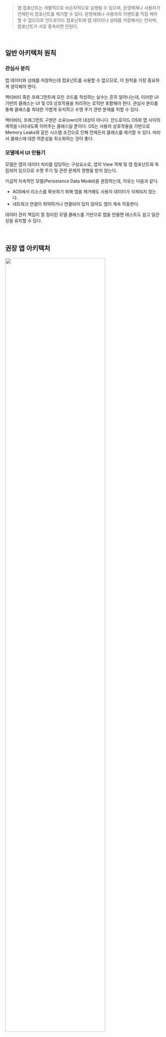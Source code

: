
> 앱 컴포넌트는 개별적으로 비순차적으로 실행될 수 있으며, 운영체제나 사용자가 언제든지 컴포넌트를 제거할 수 있다. 운영체제나 사용자의 이벤트를 직접 제어할 수 없으므로 안드로이드 컴포넌트에 앱 데이터나 상태를 저장해서는 안되며, 컴포넌트가 서로 종속되면 안된다.

<br/>

## 일반 아키텍처 원칙

### 관심사 분리

앱 데이터와 상태를 저장하는데 컴포넌트를 사용할 수 없으므로, 이 원칙을 가장 중요하게 생각해야 한다.

액티비티 혹은 프래그먼트에 모든 코드를 작성하는 실수는 흔히 일어나는데, 이러한 UI 기반의 클래스는 UI 및 OS 상호작용을 처리하는 로직만 포함해야 한다. 관심사 분리를 통해 클래스를 최대한 가볍게 유지하고 수명 주기 관련 문제를 피할 수 있다.

액티비티, 프래그먼트 구현은 소유(own)의 대상이 아니다. 안드로이드 OS와 앱 사이의 계약을 나타내도록 이어주는 클래스일 뿐이다. OS는 사용자 상호작용을 기반으로 Memory Leaks와 같은 시스템 조건으로 인해 언제든지 클래스를 제거할 수 있다. 따라서 클래스에 대한 의존성을 최소화하는 것이 좋다.

### 모델에서 UI 만들기

모델은 앱의 데이터 처리를 담당하는 구성요소로, 앱의 View 객체 및 앱 컴포넌트와 독립되어 있으므로 수명 주기 및 관련 문제의 영향을 받지 않는다.

가급적 지속적인 모델(Persistance Data Model)을 권장하는데, 이유는 다음과 같다.

- AOS에서 리소스를 확보하기 위해 앱을 제거해도 사용자 데이터가 삭제되지 않는다.
- 네트워크 연결이 취약하거나 연결되어 있지 않아도 앱이 계속 작동한다.

데이터 관리 책임이 잘 정리된 모델 클래스를 기반으로 앱을 만들면 테스트도 쉽고 일관성을 유지할 수 있다.
<br/><br/><br/>

## 권장 앱 아키텍처
<img src="https://user-images.githubusercontent.com/35393459/116519872-f4669f80-a90c-11eb-9960-4e19cc743041.png" width="80%"/>

각 컴포넌트가 한 수준 아래의 컴포넌트에만 종속됨을 볼 수 있다. 예를 들어 액티비티/프래그먼트는 ViewModel에만 종속된다. Repository는 여러 개의 다른 클래스에 종속되는 유일한 클래스다. 이 예시에서 Repository는 Persistent Data Model(지속적인 모델)과 Remote Data Source(백엔드 데이터)에 종속된다.

이 설계는 일관되고 즐거운 사용자 환경을 제공한다. 사용자가 앱을 마지막으로 닫은지 몇 분 후 또는 며칠 후에 다시 사용하는지와 관계없이 앱이 로컬에 보존하는 사용자의 정보가 바로 표시된다. 이 데이터가 오래된 경우 앱의 Repository 모듈이 백그라운드에서 데이터 업데이트를 시작한다.
<br/><br/>

### UI 제작

UI는 프래그먼트, 관련 레이아웃 파일로 구성된다. (ex. UserProfileFragment, user_profile_layout.xml)

UI를 도출하려면 데이터 모델에서 다음 데이터 요소가 있어야 한다.

- User ID: 유저의 식별자로, 프래그먼트 인수를 사용하여 이 정보를 프래그먼트에 전달하는 것이 좋다. AOS에서 프로세스를 제거해도 이 정보가 유지되므로, 앱을 다시 시작할 때 아이디를 사용할 수 있다.
- User object: 사용자에 관한 세부정보를 보유하는 데이터 클래스

ViewModel 아키텍처 구성요소에 기반한 UserProfileViewModel을 사용하여 이 정보를 유지한다.

> ViewModel은 Fragment 같은 특정 UI 구성요소에 관한 데이터를 제공하고 모델과 커뮤니케이션하기 위한 데이터 처리 비즈니스 로직을 포함한다.  
> 예를 들어 ViewModel은 데이터를 로드하기 위해 다른 구성요소를 호출하고 사용자 요청을 전달하여 데이터를 수정할 수 있다.  
> ViewModel은 UI 컴포넌트에 관해 알지 못하므로 Configuration 변경(예: 기기 회전 시 액티비티 재생성)의 영향을 받지 않는다.

<br/><br/>
### 데이터 가져오기

방법 1. 백엔드와 통신하기 위해 WebService라는 인터페이스를 정의할 수 있다.

```kotlin
interface Webservice {
   @GET("/users/{user}")
   suspend fun getUser(@Path("user") userId: String): User
}
```

이 설계 방법은 효과가 있지만, 이를 사용하면 앱이 커지면서 유지관리가 어려워질 수 있으며, ViewModel 클래스에 너무 많은 책임을 부여해서 관심사 분리 원칙을 위반하게 된다.

또한 ViewModel의 범위는 Activity 또는 Fragment 수명 주기에 연결되어 있으므로, 관련 UI 객체의 수명 주기가 끝나면 Webservice의 데이터가 손실된다. 이 동작은 바람직하지 않은 사용자 환경을 만든다.

<br/>

방법 2. Repository 모듈 사용하여 데이터 작업을 처리한다. (권장)

```kotlin
class UserRepository {
   //Webservice 인스턴스를 사용하여 사용자 데이터를 가져옴
   private val webservice: Webservice = TODO()
   suspend fun getUser(userId: String) =
       // This isn't an optimal implementation because it doesn't take into
       // account caching. We'll look at how to improve upon this in the next
       // sections.
       webservice.getUser(userId)
}
```

Repository 모듈은 데이터 작업을 처리한다. 또한 깔끔한 API를 제공하므로 나머지 앱에서 데이터를 간편하게 가져올 수 있으며, 데이터가 업데이트될 때 어디에서 데이터를 가져올지 및 어떤 API를 호출할지 알고 있다. 레포지토리는 Persistant Data Model, Web Service, Cache 등 다양한 데이터 소스 간 중재자(Mediator)로 간주할 수 있다.

Repository 모듈은 불필요해 보일 수 있지만 앱의 나머지 부분에서 데이터 소스를 추출하는 중요한 용도로 사용된다. 이제 ViewModel이 데이터를 가져오는 방법을 알지 못하기 때문에, 여러 개의 서로 다른 데이터 가져오기 구현을 통해 얻은 데이터를 뷰모델에 제공할 수 있다.

<br/>

**💡 구성 요소 간 종속성 관리?**

위의 UserRepository 클래스에서 사용자의 데이터를 가져오려면 Webservice의 인스턴스가 필요하다. 인스턴스를 간단히 만들 수 있지만 그렇게 하려면 Webservice의 종속성도 알아야 한다. 또한 UserRepository는 Webservice가 필요한 유일한 클래스가 아닐 수도 있다. 이러한 상황에서 Webservice의 참조가 필요한 각 클래스에서 클래스와 종속성을 구성하는 방법을 알아야 하므로 코드를 복제해야 한다. 클래스별로 새로운 Webservice를 만들면 앱의 리소스 소모량이 너무 커질 수도 있다.

다음 설계 패턴을 통해 이 문제를 해결할 수 있다.

- 종속성 주입(DI): 종속성 주입을 사용하면 클래스가 자신의 종속성을 구성할 필요 없이 종속성을 정의할 수 있다. 런타임 시 다른 클래스가 이 종속 항목을 제공해야 한다.
- [서비스 로케이터 패턴](https://en.wikipedia.org/wiki/Service_locator_pattern): 클래스가 자신의 종속 항목을 구성하는 대신 종속 항목을 가져올 수 있는 레지스트리를 제공한다.

이 패턴은 코드를 복제하거나 복잡성을 추가하지 않아도 종속 항목을 관리하기 위한 명확한 패턴을 제공하므로 코드를 확장할 수 있다. 또한 이러한 패턴을 사용하면 테스트 및 프로덕션 데이터 가져오기 구현 간에 신속하게 전환할 수 있다.

종속 항목 삽입 패턴을 따르고 Android 앱에서 Hilt 라이브러리를 사용하는 것이 좋다. Hilt는 종속 항목 트리를 따라 이동하여 객체를 자동으로 구성하고 종속 항목의 컴파일 시간을 보장하며 Android 프레임워크 클래스의 종속 항목 컨테이너를 만든다.


<br/>

### ViewModel - Repository 연결

```kotlin
@HiltViewModel
class UserProfileViewModel @Inject constructor(
   savedStateHandle: SavedStateHandle,
   userRepository: UserRepository
) : ViewModel() {
   val userId : String = savedStateHandle["uid"] ?:
          throw IllegalArgumentException("missing user id")

   private val _user = MutableLiveData<User>()
   val user = LiveData<User> = _user

   init {
       viewModelScope.launch {
           _user.value = userRepository.getUser(userId)
       }
   }
}
```

<br/>

**데이터 캐시**

UserRepository 구현은 Webservice 객체 호출을 추출하지만 하나의 데이터 소스에만 의존하기 때문에 유연성이 떨어진다. 

UserRepository 구현에서 발생하는 중요한 문제는 백엔드가 데이터를 가져온 후 어디에도 보관하지 않는다는 점이다. 따라서 사용자가 Fragment를 떠났다가 다시 돌아오면 데이터가 변경되지 않았어도 앱에서 데이터를 다시 가져와야 한다.

이 설계는 다음과 같은 이유로 최적의 방법이 아니다.

- 귀중한 네트워크 대역폭을 낭비한다.
- 새 쿼리가 완료될 때까지 사용자가 기다려야 한다.

이러한 단점을 해결하기 위해 메모리에 UserRepository 객체를 캐시하는 User에 새로운 데이터 소스를 추가한다.

```kotlin
// @Inject tells Hilt how to create instances of this type
// and the dependencies it has.
class UserRepository @Inject constructor(
   private val webservice: Webservice,
   // Simple in-memory cache. Details omitted for brevity.
   private val userCache: UserCache
) {
   suspend fun getUser(userId: String): User {
       val cached: User = userCache.get(userId)
       if (cached != null) {
           return cached
       }
       // This implementation is still suboptimal but better than before.
       // A complete implementation also handles error cases.
       val freshUser = webservice.getUser(userId)
       userCache.put(userId, freshUser)
       return freshUser
   }
}
```

<br/>

**데이터 지속 (Persistant Data Model)**

현재 구현 방식을 사용하면 사용자가 기기를 회전하거나 앱에서 나갔다가 즉시 돌아오는 경우 저장소가 메모리 내 캐시에서 데이터를 가져오기 때문에 기존 UI가 즉시 표시된다.

그런데 사용자가 앱에서 나갔다가 몇 시간 뒤 Android OS에서 프로세스를 종료한 후에 다시 돌아오면 어떻게 될까? 이 상황에서 현재 구현에 의존하면 네트워크에서 데이터를 다시 가져와야 한다. 이렇게 데이터를 다시 가져오는 프로세스는 사용자 환경을 저해할 뿐 아니라 귀중한 모바일 데이터를 소비한다는 점에서 낭비를 불러온다.

이 문제는 웹 요청을 캐시하여 해결할 수 있지만, 이로 인해 중요한 문제가 새로 발생한다. 친구 목록 가져오기와 같은 다른 유형의 요청에서 동일한 사용자 데이터가 표시되면 어떻게 될까? 앱에서 일치하지 않는 데이터를 표시하여 혼란스러워진다. 예를 들면 사용자가 친구 목록과 단일 사용자를 서로 다른 시간에 요청한 경우 앱에서 동일한 사용자 데이터의 두 가지 다른 버전을 표시할 수 있다. 이렇게 되면 앱에서 일치하지 않는 데이터를 병합할 방법을 알아야 한다.

이 상황은 지속 모델을 사용하여 적절하게 해결될 수 있다. 여기에서 [Room](https://developer.android.com/training/data-storage/room) 지속성 라이브러리가 필요하다. Room에 대한 학습은 나중에..

<br/>

+) 단일 소스 저장소 (Remote Data Source)

다양한 REST API 엔드포인트는 흔히 동일한 데이터를 반환한다. 예를 들어 백엔드에 친구 목록을 반환하는 다른 엔드포인트가 있다면, 2개의 다른 API 엔드포인트에서 서로 다른 세분화 수준을 사용하여 동일한 사용자 객체를 제공할 수 있다. 일관성 확인 없이 `UserRepository`가 `Webservice` 요청으로부터 응답을 있는 그대로 반환했다면 저장소의 데이터 버전과 형식이 가장 최근에 호출된 엔드포인트에 종속되므로 UI에서 혼란스러운 정보를 표시할 수 있다.

그렇기 때문에 `UserRepository` 구현에서는 데이터베이스에 웹 서비스 응답을 저장한다. 그러면 데이터베이스 변경 시 활성 *LiveData* 객체에 콜백이 트리거된다. 이 모델을 사용하면 데이터베이스가 단일 소스 저장소 역할을 하며 앱의 다른 부분은 `UserRepository`를 사용하여 데이터베이스에 액세스한다. 디스크 캐시 사용 여부와 상관없이 저장소에서 데이터 소스를 나머지 앱의 단일 소스 저장소로 지정하는 것이 좋다.

<br/>

**진행 중인 작업 표시**

당겨서 새로고침과 같은 일부 사용 사례에서는 현재 진행 중인 네트워크 작업이 있음을 사용자에게 UI로 표시하는 게 중요하다. 다양한 이유로 데이터가 업데이트될 수 있으므로 실제 데이터와 UI 작업을 분리하는 것이 좋다. 예를 들어 친구 목록을 가져왔다면 LiveData<User> 업데이트를 트리거하여 프로그래밍 방식으로 동일한 사용자를 다시 가져올 수도 있다. UI 관점에서 보면 진행 중인 요청이 있다는 사실은 User 객체의 다른 데이터 부분과 유사한 다른 데이터 포인트에 불과하다.

데이터 업데이트 요청의 출처와 관계없이 다음 전략 중 하나를 사용하여 UI에 일관성 있는 데이터 업데이트 상태를 표시할 수 있다.

- `LiveData` 유형의 객체를 반환하도록 `getUser()`를 변경한다. 이 객체에는 네트워크 작업 상태가 포함된다. 
- `UserRepository` 클래스에 `User`의 새로고침 상태를 반환할 수 있는 다른 공개 함수를 제공한다. 데이터 가져오기 프로세스가 당겨서 새로고침 같은 명시적인 사용자 작업에서 시작되었을 때 UI에 네트워크 상태를 표시하려는 경우 이 옵션이 더 적합하다.

<br/><br/>

## 권장 사항
다음 권장사항은 필수는 아니지만, 경험에 의하면 권장사항을 따르는 경우 장기적으로 더 강력하고, 테스트 및 유지관리가 쉬운 코드베이스를 만들 수 있다.

#### 1. Activity, Service, Broadcast Receiver와 같은 앱의 진입점을 데이터 소스로 지정하지 말기  
#### 2. 앱의 다양한 모듈 간 책임이 잘 정의된 경계를 만들기
#### 3. 각 모듈에서 가능하면 적게 노출하기
#### 4. 각 모듈을 독립적으로 테스트하는 방법을 고려하기
#### 5. 다른 앱과 차별되도록 앱의 고유한 핵심에 초점을 맞추기
#### 6. 가능한 한 관련성이 높은 최신 데이터를 보존하기
#### 7. 하나의 데이터 소스를 단일 소스 저장소로 지정하기

